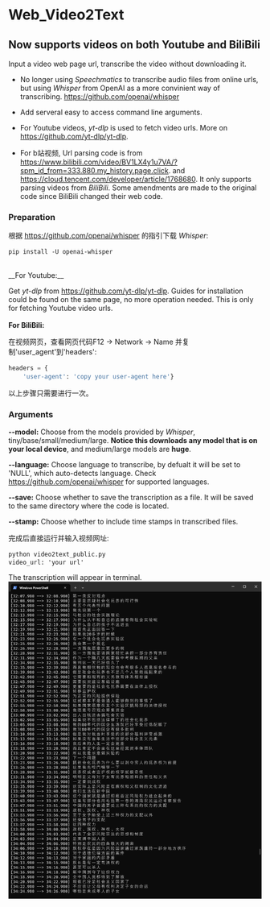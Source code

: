 # Web_Video2Text
## Now supports videos on both Youtube and BiliBili 
Input a video web page url, transcribe the video without downloading it.

* No longer using *Speechmatics* to transcribe audio files from online urls, but using *Whisper* from OpenAI as a more convinient way of transcribing.   https://github.com/openai/whisper

* Add serveral easy to access command line arguments. 

* For Youtube videos, *yt-dlp* is used to fetch video urls. More on https://github.com/yt-dlp/yt-dlp. 

* For b站视频, Url parsing code is from https://www.bilibili.com/video/BV1LX4y1u7VA/?spm_id_from=333.880.my_history.page.click. and https://cloud.tencent.com/developer/article/1768680.
It only supports parsing videos from *BiliBili*. Some amendments are made to the original code since BiliBili changed their web code. 

### Preparation
根据 https://github.com/openai/whisper 的指引下载 *Whisper*:
```
pip install -U openai-whisper
```
<br>
__For Youtube:__

Get *yt-dlp* from https://github.com/yt-dlp/yt-dlp. Guides for installation could be found on the same page, no more operation needed.
This is only for fetching Youtube video urls. 
<br>
<br>
**For BiliBili:**

在视频网页，查看网页代码F12 -> Network -> Name 并复制'user_agent'到'headers':
```python
headers = {
    'user-agent': 'copy your user-agent here'}
```
以上步骤只需要进行一次。

### Arguments

**--model:** Choose from the models provided by *Whisper*, tiny/base/small/medium/large. **Notice this downloads any model that is on your local device**, and medium/large models are **huge**. 

**--language:** Choose language to transcribe, by defualt it will be set to 'NULL', which auto-detects language. Check https://github.com/openai/whisper for supported languages.

**--save:** Choose whether to save the transcription as a file. It will be saved to the same directory where the code is located. 

**--stamp:** Choose whether to include time stamps in transcribed files.


完成后直接运行并输入视频网址:
```
python video2text_public.py
video_url: 'your url'
```

The transcription will appear in terminal.
![output](img/output.png)
